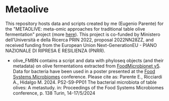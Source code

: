 # Metaolive

This repository hosts data and scripts created by me (Eugenio Parente) for the "METAOLIVE: meta-omic approaches for traditional table olive fermentation" project (more [here](http://web.unibas.it/parente/?page_id=1945)). This project is co-funded by Ministero dell’Università e della Ricerca PRIN 2022, proposal 2022NN28ZZ, and received funding from the European Union Next-GenerationEU - PIANO NAZIONALE DI RIPRESA E RESILIENZA (PNRR).
* olive_FMBN contains a script and data with phyloseq objects (and their metadata) on olive fermentations extracted from [FoodMicrobionet v5](https://github.com/ep142/FoodMicrobionet). Data for bacteria have been used in a poster presented at the [Food Systems Microbiomes](https://foodsystemsmicrobiomes.org) conference. Please cite as:
Parente E., Ricciardi A., Hidalgo M. 2024. PS2-S9-PP01 The bacterial microbiota of table olives: A metastudy. in: Proceedings of the Food Systems Microbiomes conference, p. 138 Turin, 14-17/5/2024
